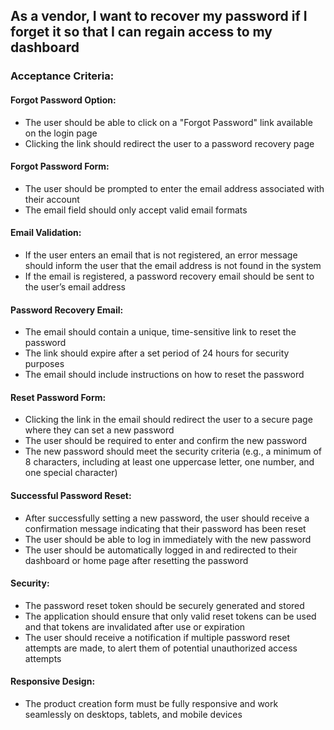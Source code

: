 ## As a vendor, I want to recover my password if I forget it so that I can regain access to my dashboard

### Acceptance Criteria:

#### Forgot Password Option:

- The user should be able to click on a "Forgot Password" link available on the login page
- Clicking the link should redirect the user to a password recovery page

#### Forgot Password Form:

- The user should be prompted to enter the email address associated with their account
- The email field should only accept valid email formats

#### Email Validation:

- If the user enters an email that is not registered, an error message should inform the user that the email address is not found in the system
- If the email is registered, a password recovery email should be sent to the user’s email address

#### Password Recovery Email:

- The email should contain a unique, time-sensitive link to reset the password
- The link should expire after a set period of 24 hours for security purposes
- The email should include instructions on how to reset the password

#### Reset Password Form:

- Clicking the link in the email should redirect the user to a secure page where they can set a new password
- The user should be required to enter and confirm the new password
- The new password should meet the security criteria (e.g., a minimum of 8 characters, including at least one uppercase letter, one number, and one special character)

#### Successful Password Reset:

- After successfully setting a new password, the user should receive a confirmation message indicating that their password has been reset
- The user should be able to log in immediately with the new password
- The user should be automatically logged in and redirected to their dashboard or home page after resetting the password

#### Security:

- The password reset token should be securely generated and stored
- The application should ensure that only valid reset tokens can be used and that tokens are invalidated after use or expiration
- The user should receive a notification if multiple password reset attempts are made, to alert them of potential unauthorized access attempts

#### Responsive Design:

- The product creation form must be fully responsive and work seamlessly on desktops, tablets, and mobile devices

